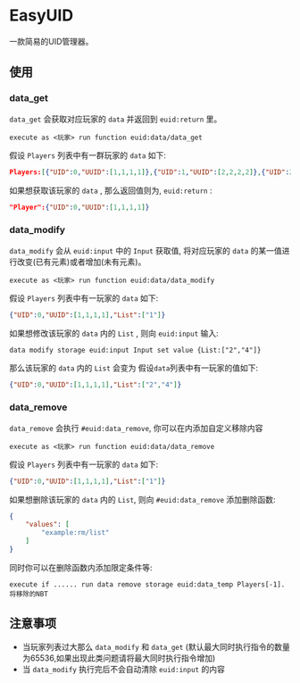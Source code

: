 # EasyUID
一款简易的UID管理器。

## 使用

### data_get

`data_get` 会获取对应玩家的 `data` 并返回到 `euid:return` 里。
```MCFUNCTION
execute as <玩家> run function euid:data/data_get
```

假设 `Players` 列表中有一群玩家的 `data` 如下:
```JSON
Players:[{"UID":0,"UUID":[1,1,1,1]},{"UID":1,"UUID":[2,2,2,2]},{"UID":2,"UUID":[3,3,3,3]}]
```

如果想获取该玩家的 `data` , 那么返回值则为, `euid:return` :
```JSON
"Player":{"UID":0,"UUID":[1,1,1,1]}
```

### data_modify

`data_modify` 会从 `euid:input` 中的 `Input` 获取值, 将对应玩家的 `data` 的某一值进行改变(已有元素)或者增加(未有元素)。
```MCFUNCTION
execute as <玩家> run function euid:data/data_modify
```

假设 `Players` 列表中有一玩家的 `data` 如下:
```JSON
{"UID":0,"UUID":[1,1,1,1],"List":["1"]}
```

如果想修改该玩家的 `data` 内的 `List` , 则向 `euid:input` 输入:
```MCFUNCTION
data modify storage euid:input Input set value {List:["2","4"]}
```

那么该玩家的 `data` 内的 `List` 会变为
假设`data`列表中有一玩家的值如下:
```JSON
{"UID":0,"UUID":[1,1,1,1],"List":["2","4"]}
```

### data_remove

`data_remove` 会执行 `#euid:data_remove`, 你可以在内添加自定义移除内容
```MCFUNCTION
execute as <玩家> run function euid:data/data_remove
```

假设 `Players` 列表中有一玩家的 `data` 如下:
```JSON
{"UID":0,"UUID":[1,1,1,1],"List":["1"]}
```

如果想删除该玩家的 `data` 内的 `List`, 则向 `#euid:data_remove` 添加删除函数:
```JSON
{
    "values": [
        "example:rm/list"
    ]
}
```
同时你可以在删除函数内添加限定条件等:
```MCFUNCTION
execute if ...... run data remove storage euid:data_temp Players[-1].将移除的NBT
```

## 注意事项

- 当玩家列表过大那么 `data_modify` 和 `data_get` (默认最大同时执行指令的数量为65536,如果出现此类问题请将最大同时执行指令增加)
- 当 `data_modify` 执行完后不会自动清除 `euid:input` 的内容